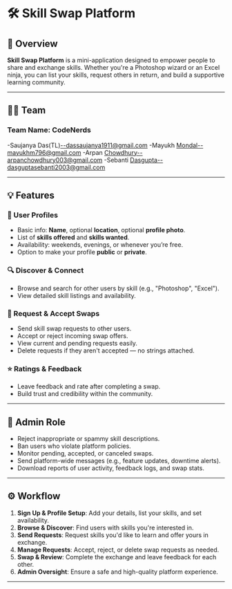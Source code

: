 # 🛠️ Skill Swap Platform

## 🌟 Overview

**Skill Swap Platform** is a mini-application designed to empower people to share and exchange skills. Whether you're a Photoshop wizard or an Excel ninja, you can list your skills, request others in return, and build a supportive learning community.

---

## 👨‍💻 Team

### Team Name: CodeNerds

-Saujanya Das(TL)--dassaujanya1911@gmail.com
-Mayukh Mondal--mayukhm796@gmail.com
-Arpan Chowdhury--arpanchowdhury003@gmail.com
-Sebanti Dasgupta--dasguptasebanti2003@gmail.com

---

## 💡 Features

### 👤 User Profiles
- Basic info: **Name**, optional **location**, optional **profile photo**.
- List of **skills offered** and **skills wanted**.
- Availability: weekends, evenings, or whenever you’re free.
- Option to make your profile **public** or **private**.

### 🔍 Discover & Connect
- Browse and search for other users by skill (e.g., "Photoshop", "Excel").
- View detailed skill listings and availability.

### 🔁 Request & Accept Swaps
- Send skill swap requests to other users.
- Accept or reject incoming swap offers.
- View current and pending requests easily.
- Delete requests if they aren't accepted — no strings attached.

### ⭐ Ratings & Feedback
- Leave feedback and rate after completing a swap.
- Build trust and credibility within the community.

---

## 👑 Admin Role

- Reject inappropriate or spammy skill descriptions.
- Ban users who violate platform policies.
- Monitor pending, accepted, or canceled swaps.
- Send platform-wide messages (e.g., feature updates, downtime alerts).
- Download reports of user activity, feedback logs, and swap stats.

---

## ⚙️ Workflow

1. **Sign Up & Profile Setup**: Add your details, list your skills, and set availability.
2. **Browse & Discover**: Find users with skills you're interested in.
3. **Send Requests**: Request skills you'd like to learn and offer yours in exchange.
4. **Manage Requests**: Accept, reject, or delete swap requests as needed.
5. **Swap & Review**: Complete the exchange and leave feedback for each other.
6. **Admin Oversight**: Ensure a safe and high-quality platform experience.

---

